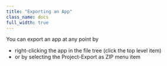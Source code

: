 ```yaml
---
title: "Exporting an App"
class_name: docs
full_width: true
---
```


You can export an app at any point by 

- right-clicking the app in the file tree (click the top level item)
- or by selecting the Project-Export as ZIP menu item

